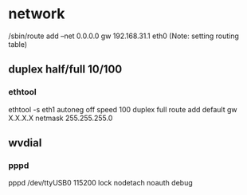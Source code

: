 # network
/sbin/route add –net 0.0.0.0 gw 192.168.31.1 eth0 (Note: setting routing table)
## duplex half/full 10/100
### ethtool
ethtool -s eth1 autoneg off speed 100 duplex full
route add default gw X.X.X.X netmask 255.255.255.0

## wvdial
### pppd
pppd /dev/ttyUSB0 115200 lock nodetach noauth debug
